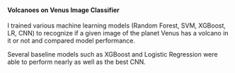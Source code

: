 #### Volcanoes on Venus Image Classifier

I trained various machine learning models (Random Forest, SVM, XGBoost, LR, CNN) to recognize if a given image of the planet Venus has a volcano in it or not and compared model performance.

Several baseline models such as XGBoost and Logistic Regression were able to perform nearly as well as the best CNN.
